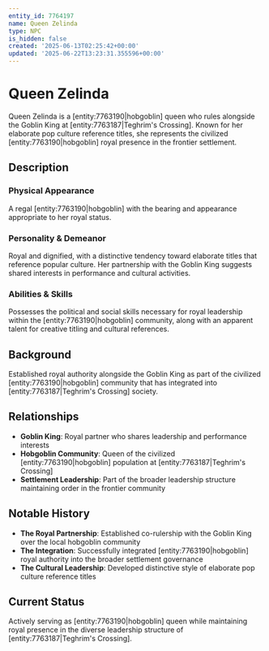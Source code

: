 ```yaml
---
entity_id: 7764197
name: Queen Zelinda
type: NPC
is_hidden: false
created: '2025-06-13T02:25:42+00:00'
updated: '2025-06-22T13:23:31.355596+00:00'
---
```

# Queen Zelinda

Queen Zelinda is a [entity:7763190|hobgoblin] queen who rules alongside the Goblin King at [entity:7763187|Teghrim's Crossing]. Known for her elaborate pop culture reference titles, she represents the civilized [entity:7763190|hobgoblin] royal presence in the frontier settlement.

## Description

### Physical Appearance

A regal [entity:7763190|hobgoblin] with the bearing and appearance appropriate to her royal status.

### Personality & Demeanor

Royal and dignified, with a distinctive tendency toward elaborate titles that reference popular culture. Her partnership with the Goblin King suggests shared interests in performance and cultural activities.

### Abilities & Skills

Possesses the political and social skills necessary for royal leadership within the [entity:7763190|hobgoblin] community, along with an apparent talent for creative titling and cultural references.

## Background

Established royal authority alongside the Goblin King as part of the civilized [entity:7763190|hobgoblin] community that has integrated into [entity:7763187|Teghrim's Crossing] society.

## Relationships

- **Goblin King**: Royal partner who shares leadership and performance interests
- **Hobgoblin Community**: Queen of the civilized [entity:7763190|hobgoblin] population at [entity:7763187|Teghrim's Crossing]
- **Settlement Leadership**: Part of the broader leadership structure maintaining order in the frontier community

## Notable History

- **The Royal Partnership**: Established co-rulership with the Goblin King over the local hobgoblin community
- **The Integration**: Successfully integrated [entity:7763190|hobgoblin] royal authority into the broader settlement governance
- **The Cultural Leadership**: Developed distinctive style of elaborate pop culture reference titles

## Current Status

Actively serving as [entity:7763190|hobgoblin] queen while maintaining royal presence in the diverse leadership structure of [entity:7763187|Teghrim's Crossing].